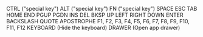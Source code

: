CTRL ("special key")
ALT ("special key")
FN ("special key")
SPACE
ESC
TAB
HOME
END
PGUP
PGDN
INS
DEL
BKSP
UP
LEFT
RIGHT
DOWN
ENTER
BACKSLASH
QUOTE
APOSTROPHE
F1, F2, F3, F4, F5, F6, F7, F8, F9, F10, F11, F12
KEYBOARD (Hide the keyboard)
DRAWER (Open app drawer)
